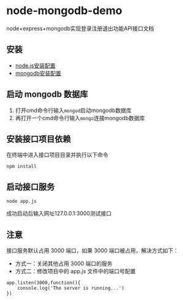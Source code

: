 # node-mongodb-demo
node+express+mongodb实现登录注册退出功能API接口文档
## 安装
* [node.js安装配置](https://www.runoob.com/nodejs/nodejs-install-setup.html)
* [mongodb安装配置](https://www.runoob.com/mongodb/mongodb-window-install.html)
## 启动 mongodb 数据库
1. 打开cmd命令行输入`mongod`启动mongodb数据库
2. 再打开一个cmd命令行输入`mongo`连接mongodb数据库
## 安装接口项目依赖
在终端中进入接口项目目录并执行以下命令
```
npm install
```
## 启动接口服务
```
node app.js
```
成功启动后输入网址127.0.0.1:3000测试接口
## 注意
接口服务默认占用 3000 端口，如果 3000 端口被占用，解决方式如下：
* 方式一：关闭其他占用 3000 端口的服务
* 方式二：修改项目中的 app.js 文件中的端口号配置
```
app.listen(3000,function(){
    console.log('The server is running...')
})
```
